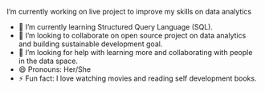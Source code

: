 I’m currently working on live project to improve my skills on data analytics
- 🌱 I’m currently learning Structured Query Language (SQL).
- 👯 I’m looking to collaborate on open source project on data analytics and building sustainable development goal.
- 🤔 I’m looking for help with learning more and collaborating with people in the data space.
- 😄 Pronouns: Her/She
- ⚡️ Fun fact: I love watching movies and reading self development books.
